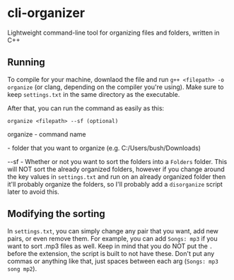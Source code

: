 # cli-organizer
Lightweight command-line tool for organizing files and folders, written in C++

## Running
To compile for your machine, downlaod the file and run ```g++ <filepath> -o organize``` (or clang, depending on the compiler you're using). Make sure to keep ```settings.txt``` in the same directory as the executable. 

After that, you can run the command as easily as this:

```organize <filepath> --sf (optional)```

organize - command name

<filepath> - folder that you want to organize (e.g. C:/Users/bush/Downloads)

--sf - Whether or not you want to sort the folders into a ```Folders``` folder. This will NOT sort the already organized folders, however if you change around the key values in ```settings.txt``` and run on an already organized folder then it'll probably organize the folders, so I'll probably add a ```disorganize``` script later to avoid this.

## Modifying the sorting
In ```settings.txt```, you can simply change any pair that you want, add new pairs, or even remove them. For example, you can add ```Songs: mp3``` if you want to sort .mp3 files as well. Keep in mind that you do NOT put the ```.``` before the extension, the script is built to not have these. Don't put any commas or anything like that, just spaces between each arg (```Songs: mp3 song mp2```).
